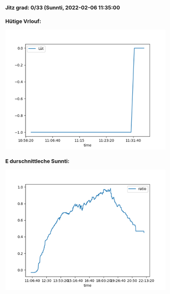### Jitz grad: 0/33 (Sunnti, 2022-02-06 11:35:00

### Hütige Vrlouf:
![Graph](Today.png)

### E durschnittleche Sunnti:
![Graph](Sunnti.png)